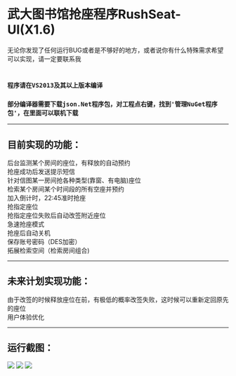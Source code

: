 ﻿# 武大图书馆抢座程序RushSeat-UI(X1.6)<br>

无论你发现了任何运行BUG或者是不够好的地方，或者说你有什么特殊需求希望可以实现，请一定要联系我<br>
<br>
### `程序请在VS2013及其以上版本编译`<br>
### `部分编译器需要下载json.Net程序包，对工程点右键，找到'管理NuGet程序包'，在里面可以联机下载`<br>
- - -
## 目前实现的功能：<br>

后台监测某个房间的座位，有释放的自动预约 <br>
抢座成功后发送提示短信<br>
针对信图某一房间抢各种类型(靠窗、有电脑)座位<br>
检索某个房间某个时间段的所有空座并预约<br>
加入倒计时，22:45准时抢座<br>
抢指定座位<br>
抢指定座位失败后自动改签附近座位<br>
急速抢座模式<br>
抢座后自动关机<br>
保存账号密码（DES加密）<br>
拓展检索空间（检索房间组合)<br>
- - -
## 未来计划实现功能：<br>
由于改签的时候释放座位在前，有极低的概率改签失败，这时候可以重新定回原先的座位<br>
用户体验优化<br>
- - -
## 运行截图：<br>
![](https://github.com/spAurora/RushSeat-UI/blob/master/pic/login.png)
![](https://github.com/spAurora/RushSeat-UI/blob/master/pic/config.png)
![](https://github.com/spAurora/RushSeat-UI/blob/master/pic/message.jpg)
